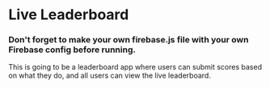 # Live Leaderboard

### Don't forget to make your own firebase.js file with your own Firebase config before running.

This is going to be a leaderboard app where users can submit scores based on what they do, and all users can view the live leaderboard. 
